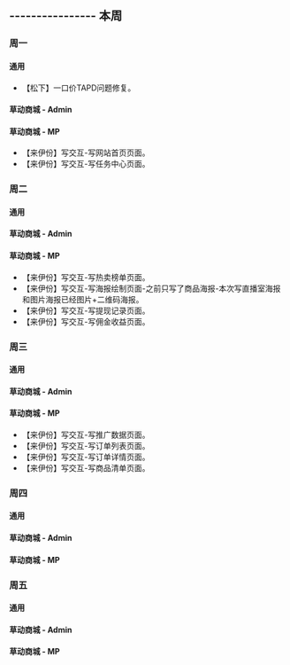 ## ---------------- 本周

### 周一
#### 通用
* 【松下】一口价TAPD问题修复。
#### 草动商城 - Admin
#### 草动商城 - MP
* 【来伊份】写交互-写网站首页页面。
* 【来伊份】写交互-写任务中心页面。

### 周二
#### 通用
#### 草动商城 - Admin
#### 草动商城 - MP
* 【来伊份】写交互-写热卖榜单页面。
* 【来伊份】写交互-写海报绘制页面-之前只写了商品海报-本次写直播室海报和图片海报已经图片+二维码海报。
* 【来伊份】写交互-写提现记录页面。
* 【来伊份】写交互-写佣金收益页面。

### 周三
#### 通用
#### 草动商城 - Admin
#### 草动商城 - MP
* 【来伊份】写交互-写推广数据页面。
* 【来伊份】写交互-写订单列表页面。
* 【来伊份】写交互-写订单详情页面。
* 【来伊份】写交互-写商品清单页面。

### 周四
#### 通用
#### 草动商城 - Admin
#### 草动商城 - MP

### 周五
#### 通用
#### 草动商城 - Admin
#### 草动商城 - MP
